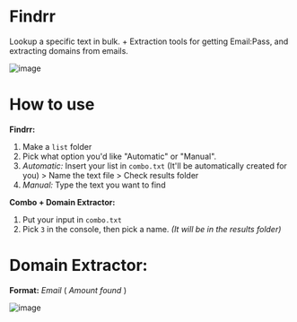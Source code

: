 # Findrr

Lookup a specific text in bulk. + Extraction tools for getting Email:Pass, and extracting domains from emails.

![image](https://github.com/0-C/Findrr/assets/62116038/509c2661-ef3a-429a-9a1a-d3b50fb6cf96)




# How to use

**Findrr:**
1. Make a `list` folder
2. Pick what option you'd like "Automatic" or "Manual".
3. *Automatic:* Insert your list in `combo.txt` (It'll be automatically created for you) > Name the text file > Check results folder
4. *Manual:* Type the text you want to find

**Combo + Domain Extractor:**
1. Put your input in `combo.txt`
2. Pick `3` in the console, then pick a name. *(It will be in the results folder)*

# Domain Extractor:
**Format:**
*Email* ( *Amount found* )

![image](https://github.com/0-C/Findrr/assets/62116038/566f71a2-4b11-48ca-bbe5-5f1d0ba85a03)
